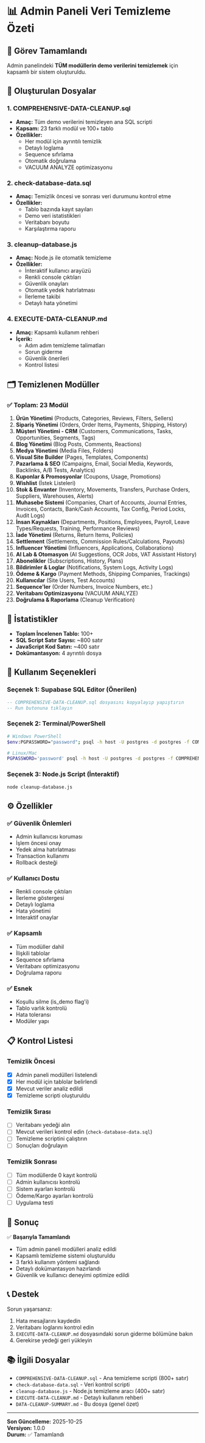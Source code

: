 # 📊 Admin Paneli Veri Temizleme Özeti

## 🎯 Görev Tamamlandı

Admin panelindeki **TÜM modüllerin demo verilerini temizlemek** için kapsamlı bir sistem oluşturuldu.

## 📁 Oluşturulan Dosyalar

### 1. COMPREHENSIVE-DATA-CLEANUP.sql
- **Amaç:** Tüm demo verilerini temizleyen ana SQL scripti
- **Kapsam:** 23 farklı modül ve 100+ tablo
- **Özellikler:**
  - Her modül için ayrıntılı temizlik
  - Detaylı loglama
  - Sequence sıfırlama
  - Otomatik doğrulama
  - VACUUM ANALYZE optimizasyonu

### 2. check-database-data.sql
- **Amaç:** Temizlik öncesi ve sonrası veri durumunu kontrol etme
- **Özellikler:**
  - Tablo bazında kayıt sayıları
  - Demo veri istatistikleri
  - Veritabanı boyutu
  - Karşılaştırma raporu

### 3. cleanup-database.js
- **Amaç:** Node.js ile otomatik temizleme
- **Özellikler:**
  - İnteraktif kullanıcı arayüzü
  - Renkli console çıktıları
  - Güvenlik onayları
  - Otomatik yedek hatırlatması
  - İlerleme takibi
  - Detaylı hata yönetimi

### 4. EXECUTE-DATA-CLEANUP.md
- **Amaç:** Kapsamlı kullanım rehberi
- **İçerik:**
  - Adım adım temizleme talimatları
  - Sorun giderme
  - Güvenlik önerileri
  - Kontrol listesi

## 🗂️ Temizlenen Modüller

### ✅ Toplam: 23 Modül

1. **Ürün Yönetimi** (Products, Categories, Reviews, Filters, Sellers)
2. **Sipariş Yönetimi** (Orders, Order Items, Payments, Shipping, History)
3. **Müşteri Yönetimi - CRM** (Customers, Communications, Tasks, Opportunities, Segments, Tags)
4. **Blog Yönetimi** (Blog Posts, Comments, Reactions)
5. **Medya Yönetimi** (Media Files, Folders)
6. **Visual Site Builder** (Pages, Templates, Components)
7. **Pazarlama & SEO** (Campaigns, Email, Social Media, Keywords, Backlinks, A/B Tests, Analytics)
8. **Kuponlar & Promosyonlar** (Coupons, Usage, Promotions)
9. **Wishlist** (İstek Listeleri)
10. **Stok & Envanter** (Inventory, Movements, Transfers, Purchase Orders, Suppliers, Warehouses, Alerts)
11. **Muhasebe Sistemi** (Companies, Chart of Accounts, Journal Entries, Invoices, Contacts, Bank/Cash Accounts, Tax Config, Period Locks, Audit Logs)
12. **İnsan Kaynakları** (Departments, Positions, Employees, Payroll, Leave Types/Requests, Training, Performance Reviews)
13. **İade Yönetimi** (Returns, Return Items, Policies)
14. **Settlement** (Settlements, Commission Rules/Calculations, Payouts)
15. **Influencer Yönetimi** (Influencers, Applications, Collaborations)
16. **AI Lab & Otomasyon** (AI Suggestions, OCR Jobs, VAT Assistant History)
17. **Abonelikler** (Subscriptions, History, Plans)
18. **Bildirimler & Loglar** (Notifications, System Logs, Activity Logs)
19. **Ödeme & Kargo** (Payment Methods, Shipping Companies, Trackings)
20. **Kullanıcılar** (Site Users, Test Accounts)
21. **Sequence'ler** (Order Numbers, Invoice Numbers, etc.)
22. **Veritabanı Optimizasyonu** (VACUUM ANALYZE)
23. **Doğrulama & Raporlama** (Cleanup Verification)

## 🔢 İstatistikler

- **Toplam İncelenen Tablo:** 100+
- **SQL Script Satır Sayısı:** ~800 satır
- **JavaScript Kod Satırı:** ~400 satır
- **Dokümantasyon:** 4 ayrıntılı dosya

## 🚀 Kullanım Seçenekleri

### Seçenek 1: Supabase SQL Editor (Önerilen)
```sql
-- COMPREHENSIVE-DATA-CLEANUP.sql dosyasını kopyalayıp yapıştırın
-- Run butonuna tıklayın
```

### Seçenek 2: Terminal/PowerShell
```bash
# Windows PowerShell
$env:PGPASSWORD="password"; psql -h host -U postgres -d postgres -f COMPREHENSIVE-DATA-CLEANUP.sql

# Linux/Mac
PGPASSWORD='password' psql -h host -U postgres -d postgres -f COMPREHENSIVE-DATA-CLEANUP.sql
```

### Seçenek 3: Node.js Script (İnteraktif)
```bash
node cleanup-database.js
```

## ⚙️ Özellikler

### ✅ Güvenlik Önlemleri
- Admin kullanıcısı koruması
- İşlem öncesi onay
- Yedek alma hatırlatması
- Transaction kullanımı
- Rollback desteği

### ✅ Kullanıcı Dostu
- Renkli console çıktıları
- İlerleme göstergesi
- Detaylı loglama
- Hata yönetimi
- Interaktif onaylar

### ✅ Kapsamlı
- Tüm modüller dahil
- İlişkili tablolar
- Sequence sıfırlama
- Veritabanı optimizasyonu
- Doğrulama raporu

### ✅ Esnek
- Koşullu silme (is_demo flag'i)
- Tablo varlık kontrolü
- Hata toleransı
- Modüler yapı

## 📋 Kontrol Listesi

### Temizlik Öncesi
- [x] Admin paneli modülleri listelendi
- [x] Her modül için tablolar belirlendi
- [x] Mevcut veriler analiz edildi
- [x] Temizleme scripti oluşturuldu

### Temizlik Sırası
- [ ] Veritabanı yedeği alın
- [ ] Mevcut verileri kontrol edin (`check-database-data.sql`)
- [ ] Temizleme scriptini çalıştırın
- [ ] Sonuçları doğrulayın

### Temizlik Sonrası
- [ ] Tüm modüllerde 0 kayıt kontrolü
- [ ] Admin kullanıcısı kontrolü
- [ ] Sistem ayarları kontrolü
- [ ] Ödeme/Kargo ayarları kontrolü
- [ ] Uygulama testi

## 🎯 Sonuç

✅ **Başarıyla Tamamlandı**

- Tüm admin paneli modülleri analiz edildi
- Kapsamlı temizleme sistemi oluşturuldu
- 3 farklı kullanım yöntemi sağlandı
- Detaylı dokümantasyon hazırlandı
- Güvenlik ve kullanıcı deneyimi optimize edildi

## 📞 Destek

Sorun yaşarsanız:
1. Hata mesajlarını kaydedin
2. Veritabanı loglarını kontrol edin
3. `EXECUTE-DATA-CLEANUP.md` dosyasındaki sorun giderme bölümüne bakın
4. Gerekirse yedeği geri yükleyin

## 📚 İlgili Dosyalar

- `COMPREHENSIVE-DATA-CLEANUP.sql` - Ana temizleme scripti (800+ satır)
- `check-database-data.sql` - Veri kontrol scripti
- `cleanup-database.js` - Node.js temizleme aracı (400+ satır)
- `EXECUTE-DATA-CLEANUP.md` - Detaylı kullanım rehberi
- `DATA-CLEANUP-SUMMARY.md` - Bu dosya (genel özet)

---

**Son Güncelleme:** 2025-10-25  
**Versiyon:** 1.0.0  
**Durum:** ✅ Tamamlandı

